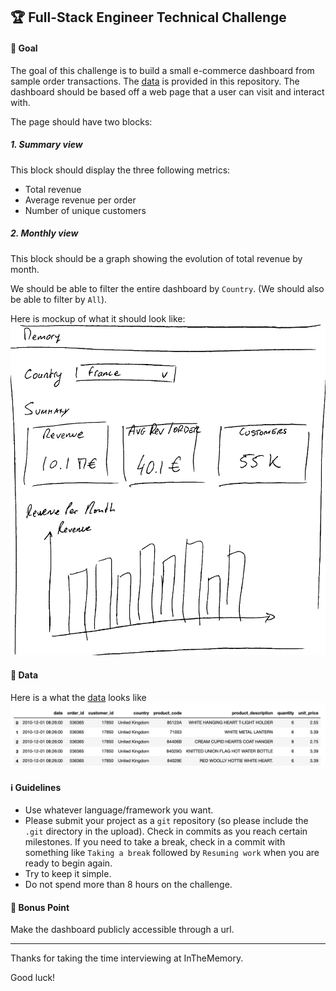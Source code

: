 ## 🏆 Full-Stack Engineer Technical Challenge  

#### 🎯 Goal

The goal of this challenge is to build a small e-commerce dashboard from sample order transactions. 
The [data](https://github.com/Inthememory/memory-tech-challenge/blob/master/memory-tech-challenge-data.csv.zip) is provided in this repository. The dashboard should be based off a web page that a user can visit and interact with. 

The page should have two blocks:

##### 1. Summary view
This block should display the three following metrics:
- Total revenue
- Average revenue per order
- Number of unique customers

##### 2. Monthly view
This block should be a graph showing the evolution of total revenue by month.


We should be able to filter the entire dashboard by `Country`. (We should also be able to filter by `All`).

Here is mockup of what it should look like:
![Mockup](https://github.com/Inthememory/memory-tech-challenge/blob/master/memory-tech-challenge-mockup.png)


#### 💾  Data 

Here is a what the [data](https://github.com/Inthememory/memory-tech-challenge/blob/master/memory-tech-challenge-data.csv.zip) looks like
![Data Schema](https://github.com/Inthememory/memory-tech-challenge/blob/master/data-schema.png)


#### ℹ️  Guidelines 

- Use whatever language/framework you want.
- Please submit your project as a `git` repository (so please include the `.git` directory in the upload). Check in commits as you reach certain milestones. If you need to take a break, check in a commit with something like `Taking a break` followed by `Resuming work` when you are ready to begin again.
- Try to keep it simple.
- Do not spend more than 8 hours on the challenge.

#### 🎁 Bonus Point 

Make the dashboard publicly accessible through a url.

---
Thanks for taking the time interviewing at InTheMemory.

Good luck!

